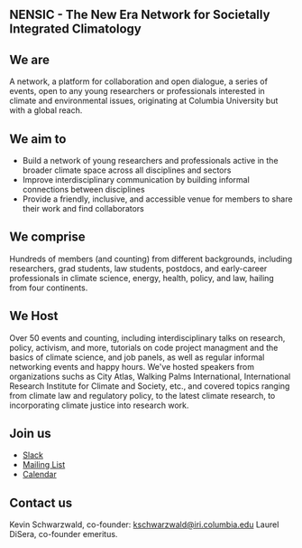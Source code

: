 ## NENSIC - The New Era Network for Societally Integrated Climatology

## We are
A network, a platform for collaboration and open dialogue, a series of events, open to any young researchers or professionals interested in climate and environmental issues, originating at Columbia University but with a global reach.

## We aim to 
- Build a network of young researchers and professionals active in the broader climate space across all disciplines and sectors
- Improve interdisciplinary communication by building informal connections between disciplines
- Provide a friendly, inclusive, and accessible venue for members to share their work and find collaborators

## We comprise
Hundreds of members (and counting) from different backgrounds, including researchers, grad students, law students, postdocs, and early-career professionals in climate science, energy, health, policy, and law, hailing from four continents.

## We Host
Over 50 events and counting, including interdisciplinary talks on research, policy, activism, and more, tutorials on code project managment and the basics of climate science, and job panels, as well as regular informal networking events and happy hours. We've hosted speakers from organizations suchs as City Atlas, Walking Palms International, International Research Institute for Climate and Society, etc., and covered topics ranging from climate law and regulatory policy, to the latest climate research, to incorporating climate justice into research work. 

## Join us
- [Slack](https://join.slack.com/t/nensic/shared_invite/zt-fk91kfac-cW8dlSHtWMF4VgmQSY7OCw)
- [Mailing List](https://listserv.cuit.columbia.edu/scripts/wa.exe?SUBED1=NENSIC&A=1)
- [Calendar](https://calendar.google.com/calendar/embed?src=iri.columbia.edu_cl5ucjufndp2k8d6k18jth42fc%40group.calendar.google.com&ctz=America%2FNew_York)

## Contact us
Kevin Schwarzwald, co-founder: kschwarzwald@iri.columbia.edu
Laurel DiSera, co-founder emeritus. 
